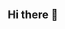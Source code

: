 ## Hi there 👋

<!--
**charninja1/charninja1** is a ✨ _special_ ✨ repository because its `README.md` (this file) appears on your GitHub profile.

Here are some ideas to get you started:

## 🔭 I’m currently working on being a student
# 🌱 I’m currently taking classess in both ETBD and Computer Science, and learning both about deisng principles, and technical coding.
- 👯 I’m looking to collaborate on ...
- 🤔 I’m looking for help with ...
- 💬 Ask me about ...
## 📫 How to reach me: my email is peroulca@miamioh.edu
# He/Him
- ⚡ Fun fact: ...
-->
